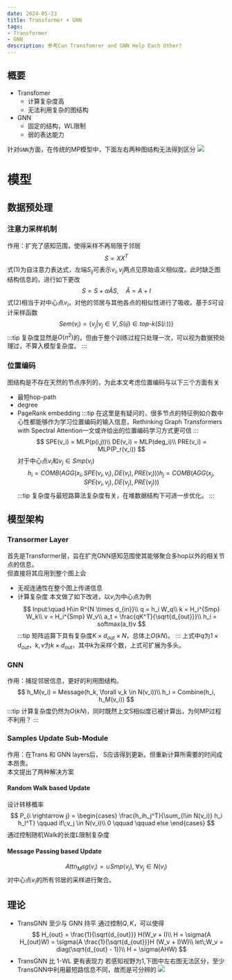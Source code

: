```yaml
---
date: 2024-05-23
title: Transformer + GNN
tags:
- Transformer
- GNN
description: 参考Can Transfomrer and GNN Help Each Other?
---
```

## 概要
- Transfomer 
    - 计算复杂度高
    - 无法利用复杂的图结构
- GNN
    - 固定的结构，WL限制
    - 弱的表达能力

针对`GNN`方面，在传统的MP模型中，下面左右两种图结构无法得到区分
![](https://simg.baai.ac.cn/hub-detail/27f44a6fcda73b71ae694fbac2ec6d171698888608607.webp)

# 模型
## 数据预处理
### 注意力采样机制
作用：扩充了感知范围，使得采样不再局限于邻居     
$$
\begin{equation}
S = XX^T
\end{equation}
$$
式(1)为自注意力表达式，左端$S_{ij}$可表示$v_i,v_j$两点见原始语义相似度。此时缺乏图结构信息的，进行如下更改
$$
\begin{equation}
S = S + \alpha \hat{A} S, \quad \hat{A} = A+I 
\end{equation}
$$
式(2)相当于对中心点$v_i$，对他的邻居与其他各点的相似性进行了吸收。基于$S$可设计采样函数
$$
Sem(v_i) = \{v_j | v_j\in V, S(ij) \in top\text{-}k(S(i:))\}
$$
:::tip
复杂度显然是$O(n^2)$的，但由于整个训练过程只处理一次，可以视为数据预处理过，不算入模型复杂度。
:::
### 位置编码
图结构是不存在天然的节点序列的，为此本文考虑位置编码与以下三个方面有关
- 最短hop-path
- degree
- PageRank embedding
:::tip
在这里是有疑问的，很多节点的特征例如介数中心性都能够作为学习位置编码的输入信息，Rethinking Graph Transformers with Spectral Attention一文或许给出的位置编码学习方式更可信
:::
$$
SPE(v_i) = MLP(p(i,j))\\
DE(v_i) = MLP(deg_i)\\
PRE(v_i) = MLP(P_r(v_i))
$$
对于中心点$v_i$和$v_j \in Smp(v_i)$
$$
h_i = COMB(AGG(x_i, SPE(v_i,v_i),DE(v_i),PRE(v_i)))
h_j = COMB(AGG(x_j, SPE(v_i,v_j),DE(v_j),PRE(v_j)))
$$
:::tip
复杂度与最短路算法复杂度有关，在堆数据结构下可进一步优化。
:::
## 模型架构
### Transormer Layer
首先是Transformer层，旨在扩充GNN感知范围使其能够聚合多hop以外的相关节点的信息。    
但直接将其应用到整个图上会
- 无视连通性在整个图上传递信息
- 计算复杂度
本文做了如下改进，以$v_i$为中心点为例
$$
Input:\quad H\in R^{N \times d_{in}}\\
q = h_i W_q\\
k = H_i^{Smp} W_k\\
v = H_i^{Smp} W_v\\
a_t = \frac{qK^T}{\sqrt{d_{out}}}\\
h_i = softmax(a_t)v
$$
:::tip
矩阵运算下具有复杂度$K \times d_{out} \times N$，总体上$O(kN)$。
:::
上式中$q$为$1 \times d_{out}$，$k,v$为$k \times d_{out}$，其中$k$为采样个数，上式可扩展为多头。
### GNN
作用：捕捉邻居信息，更好的利用图结构。     
$$
h_M(v_i) = Message(h_k, \forall v_k \in N(v_i))\\
h_i = Combine(h_i, h_M(v_i))
$$
:::tip
计算复杂度仍然为$O(kN)$，同时既然上文S相似度已被计算出，为何MP过程不利用？
:::
### Samples Update Sub-Module
作用：在Trans 和 GNN layers后， S应该得到更新。但重新计算所需要的时间成本昂贵。    
本文提出了两种解决方案
#### Random Walk based Update
设计转移概率
$$
P_{i \rightarrow j} = 
\begin{cases}
\frac{h_ih_j^T}{\sum_{l\in N(v_i)} h_i h_l^T} \qquad if\;v_j \in N(v_i)\\
0 \qquad \qquad else
\end{cases}
$$
通过控制随机Walk的长度$L$限制复杂度
#### Message Passing based Update
$$
Attn_Msg(v_i) = \cup Smp(v_j),\; \forall v_j \in N(v_i)
$$
对中心点$v_i$的所有邻居的采样进行聚合。
## 理论
- TransGNN 至少与 GNN 持平
    通过控制$Q,K$，可以使得
    $$
    H_{out} = \frac{1}{\sqrt{d_{out}}} H(W_v + I)\\
    H = \sigma(A H_{out}W) = \sigma(A \frac{1}{\sqrt{d_{out}}}H (W_v + I)W)\\
    let\;W_v = diag(\sqrt{d_{out} - 1})\\
    H = \sigma(AHW)
    $$
- TransGNN 比 1-WL 更有表现力
    若感知视野为1,下图中左右图无法区分，至少TransGNN中利用最短路信息不同，故而是可分辨的
![](https://simg.baai.ac.cn/hub-detail/27f44a6fcda73b71ae694fbac2ec6d171698888608607.webp)
